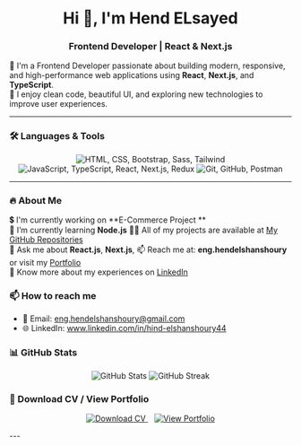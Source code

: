<h1 align="center">Hi 👋, I'm Hend ELsayed </h1>
<h3 align="center">Frontend Developer | React & Next.js</h3>

🚀 I'm a Frontend Developer passionate about building modern, responsive, and high-performance web applications using **React**, **Next.js**, and **TypeScript**.  
🎯 I enjoy clean code, beautiful UI, and exploring new technologies to improve user experiences.

---

### 🛠️ Languages & Tools

<p align="center">
  <img src="https://skillicons.dev/icons?i=html,css,bootstrap,sass,tailwind" alt="HTML, CSS, Bootstrap, Sass, Tailwind" />
  <img src="https://skillicons.dev/icons?i=js,ts,react,next,redux" alt="JavaScript, TypeScript, React, Next.js, Redux " />
  <img src="https://skillicons.dev/icons?i=git,github,postman" alt="Git, GitHub, Postman" />
</p>

---
### 🔥 About Me

💲 I'm currently working on **E-Commerce Project **  
🌱 I’m currently learning **Node.js** 
👨‍💻 All of my projects are available at [My GitHub Repositories](https://github.com/hendelshanshoury?tab=repositories)  
💬 Ask me about **React.js**, **Next.js**,
📫 Reach me at: **eng.hendelshanshoury** or visit my [Portfolio](.....)  
📄 Know more about my experiences on [LinkedIn](www.linkedin.com/in/hind-elshanshoury44)


### 📫 How to reach me
- 📧 Email: eng.hendelshanshoury@gmail.com
- 🌐 LinkedIn: www.linkedin.com/in/hind-elshanshoury44


### 📊 GitHub Stats

<p align="center">
  <img src="https://github-readme-stats.vercel.app/api?username=yourusername&show_icons=true&theme=radical" alt="GitHub Stats" />
  <img src="https://github-readme-streak-stats.herokuapp.com/?user=yourusername&theme=radical" alt="GitHub Streak" />
</p>

### 📂 Download CV / View Portfolio

<p align="center">
  <a href="#" target="_blank">
    <img src="https://img.shields.io/badge/Download_CV-blue?style=for-the-badge&logo=adobeacrobatreader" alt="Download CV" />
  </a>
  &nbsp;&nbsp;
  <a href="https://your-portfolio-or-cv-link.com" target="_blank">
    <img src="https://img.shields.io/badge/View_Portfolio-green?style=for-the-badge&logo=react" alt="View Portfolio" />
  </a>
</p>
---

